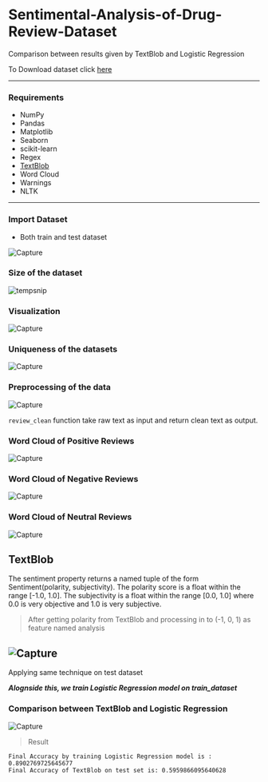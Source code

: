 # Sentimental-Analysis-of-Drug-Review-Dataset

Comparison between results given by TextBlob and Logistic Regression

To Download dataset click [here](https://www.kaggle.com/jessicali9530/kuc-hackathon-winter-2018)

---

### Requirements
- NumPy
- Pandas
- Matplotlib
- Seaborn
- scikit-learn
- Regex
- [TextBlob](https://textblob.readthedocs.io/en/dev/)
- Word Cloud
- Warnings
- NLTK
---

### Import Dataset
   - Both train and test dataset
 
![Capture](https://user-images.githubusercontent.com/79501547/140917480-a5c078ed-e9de-44c3-b491-5ffc74f3e62d.PNG)

### Size of the dataset
![tempsnip](https://user-images.githubusercontent.com/79501547/140917586-3c2be06b-9a00-41a9-b0be-531a5b58427f.png)

### Visualization
![Capture](https://user-images.githubusercontent.com/79501547/140918019-ee285f6e-61f4-491b-bbc8-f954181df23b.PNG)

### Uniqueness of the datasets
![Capture](https://user-images.githubusercontent.com/79501547/140918233-205c4b37-7288-488d-9384-b4f2d491fa45.PNG)

### Preprocessing of the data
![Capture](https://user-images.githubusercontent.com/79501547/140918697-d61a196b-5da3-4e36-bc99-45a343ad0531.PNG)

`review_clean` function take raw text as input and return clean text as output.

### Word Cloud of Positive Reviews
![Capture](https://user-images.githubusercontent.com/79501547/140919226-80d04a74-94ae-4219-8123-544509336d6a.PNG)

### Word Cloud of Negative Reviews
![Capture](https://user-images.githubusercontent.com/79501547/140919354-eee4f337-05ea-49ad-8e68-47d984f0a69e.PNG)


### Word Cloud of Neutral Reviews
![Capture](https://user-images.githubusercontent.com/79501547/140919435-3de52d84-e6fe-46bf-8860-43b53722ce0a.PNG)

## TextBlob
The sentiment property returns a named tuple of the form Sentiment(polarity, subjectivity). The polarity score is a float within the range [-1.0, 1.0]. The subjectivity is a float within the range [0.0, 1.0] where 0.0 is very objective and 1.0 is very subjective.

> After getting polarity from TextBlob and processing in to (-1, 0, 1) as feature named analysis

![Capture](https://user-images.githubusercontent.com/79501547/140920147-a60b7745-32a8-48ba-9b85-fd1e53d4ef41.PNG)
---

Applying same technique on test dataset

***Alognside this, we train Logistic Regression model on train_dataset***

### Comparison between TextBlob and Logistic Regression
![Capture](https://user-images.githubusercontent.com/79501547/140921087-d401ad20-a2c5-47cc-b26e-0e136b02498a.PNG)

> Result

```
Final Accuracy by training Logistic Regression model is : 0.8902769725645677
Final Accuracy of TextBlob on test set is: 0.5959866095640628
```
